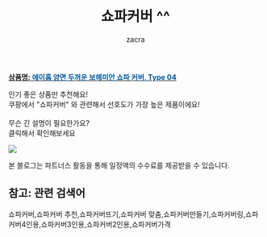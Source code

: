 ﻿---
layout: post
title:  "쇼파커버 ^^"
author: zacra
categories: [ 아이템 ]
tags: [쇼파커버,쇼파커버 추천,쇼파커버뜨기,쇼파커버 맞춤,쇼파커버만들기,쇼파커버링,쇼파커버4인용,쇼파커버3인용,쇼파커버2인용,쇼파커버가격]
image: https://static.coupangcdn.com/image/rs_quotation_api/jol24lde/12e708f421a14449b045b179ee11c650.jpg 
description: "쿠팡에서 쇼파커버 관련 키워드로 가장 고객 선호도가 높은 제품이랍니다."
rating: 4.5
---

<a href="https://link.coupang.com/re/AFFSDP?lptag=AF8407795&pageKey=4527439183&itemId=5465287863&vendorItemId=72765057958&traceid=V0-153-b91bff7ab9885dfe"><b>상품명: <font color='#01579B'>에이홉 양면 두꺼운 보헤미안 쇼파 커버, Type 04</font></b></a>

인기 좋은 상품만 추천해요!<br/>
쿠팡에서 "쇼파커버" 와 관련해서 선호도가 가장 높은 제품이에요!<br/><br/>
무슨 긴 설명이 필요한가요?  
클릭해서 확인해보세요


<a href="https://link.coupang.com/re/AFFSDP?lptag=AF8407795&pageKey=4527439183&itemId=5465287863&vendorItemId=72765057958&traceid=V0-153-b91bff7ab9885dfe"><img src="https://thumbnail8.coupangcdn.com/thumbnails/remote/q89/image/rs_quotation_api/mlyls2o8/87d3288554ab4df680b63d70742c17a5.jpg"></a> 

본 블로그는 파트너스 활동을 통해 일정액의 수수료를 제공받을 수 있습니다.

## 참고: 관련 검색어    
쇼파커버,쇼파커버 추천,쇼파커버뜨기,쇼파커버 맞춤,쇼파커버만들기,쇼파커버링,쇼파커버4인용,쇼파커버3인용,쇼파커버2인용,쇼파커버가격